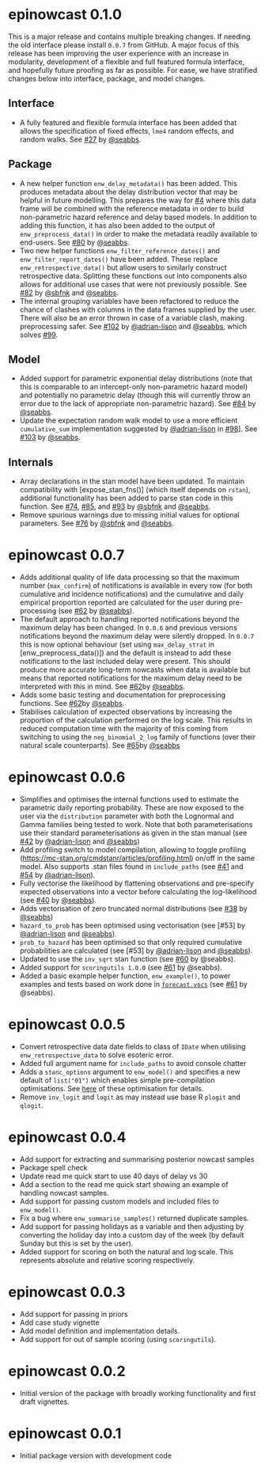 # epinowcast 0.1.0

This is a major release and contains multiple breaking changes. If needing the old interface please install `0.0.7` from GitHub. A major focus of this release has been improving the user experience with an increase in modularity, development of a flexible and full featured formula interface, and hopefully future proofing as far as possible. For ease, we have stratified changes below into interface, package, and model changes.

## Interface

* A fully featured and flexible formula interface has been added that allows the specification of fixed effects, `lme4` random effects, and random walks. See [#27](https://github.com/epiforecasts/epinowcast/pull/27) by [@seabbs](https://github.com/seabbs).

## Package

* A new helper function `enw_delay_metadata()` has been added. This produces metadata about the delay distribution vector that may be helpful in future modelling. This prepares the way for [#4](https://github.com/epiforecasts/epinowcast/issues/4) where this data frame will be combined with the reference metadata in order to build non-parametric hazard reference and delay based models. In addition to adding this function, it has also been added to the output of `enw_preprocess_data()` in order to make the metadata readily available to end-users. See [#80](https://github.com/epiforecasts/epinowcast/pull/80) by [@seabbs](https://github.com/seabbs).
* Two new helper functions `enw_filter_reference_dates()` and `enw_filter_report_dates()` have been added. These replace `enw_retrospective_data()` but allow users to similarly construct retrospective data. Splitting these functions out into components also allows for additional use cases that were not previously possible. See [#82](https://github.com/epiforecasts/epinowcast/pull/82) by [@sbfnk](https://github.com/sbfnk) and [@seabbs](https://github.com/seabbs).
* The internal grouping variables have been refactored to reduce the chance of clashes with columns in the data frames supplied by the user. There will also be an error thrown in case of a variable clash, making preprocessing safer. See [#102](https://github.com/epiforecasts/epinowcast/pull/102) by [@adrian-lison](https://github.com/adrian-lison) and [@seabbs](https://github.com/seabbs), which solves [#99](https://github.com/epiforecasts/epinowcast/issues/99).

## Model

* Added support for parametric exponential delay distributions (note that this is comparable to an intercept-only non-parametric hazard model) and potentially no parametric delay (though this will currently throw an error due to the lack of appropriate non-parametric hazard). See [#84](https://github.com/epiforecasts/epinowcast/pull/84) by [@seabbs](https://github.com/seabbs).
* Update the expectation random walk model to use a more efficient `cumulative_sum` implementation suggested by [@adrian-lison](https://github.com/adrian-lison) in [#98](https://github.com/epiforecasts/epinowcast/issues/98)]. See [#103](https://github.com/epiforecasts/epinowcast/pull/103/) by [@seabbs](https://github.com/seabbs).

## Internals

* Array declarations in the stan model have been updated. To maintain compatibility with [expose_stan_fns()] (which itself depends on `rstan`), additional functionality has been added to parse stan code in this function. See [#74](https://github.com/epiforecasts/epinowcast/issues/74), [#85](https://github.com/epiforecasts/epinowcast/pull/85#issuecomment-1172010003), and [#93](https://github.com/epiforecasts/epinowcast/pull/93) by [@sbfnk](https://github.com/sbfnk) and [@seabbs](https://github.com/seabbs).
* Remove spurious warnings due to missing initial values for optional parameters. See [#76](https://github.com/epiforecasts/epinowcast/issues/75) by [@sbfnk](https://github.com/sbfnk) and [@seabbs](https://github.com/seabbs).


# epinowcast 0.0.7

* Adds additional quality of life data processing so that the maximum number (`max_confirm`) of notifications is available in every row (for both cumulative and incidence notifications) and the cumulative and daily empirical proportion reported are calculated for the user during pre-processing (see [#62](https://github.com/epiforecasts/epinowcast/pull/62) by [@seabbs](https://github.com/seabbs)). 
* The default approach to handling reported notifications beyond the maximum delay has been changed. In `0.0.6` and previous versions notifications beyond the maximum delay were silently dropped. In `0.0.7` this is now optional behaviour (set using `max_delay_strat` in [enw_preprocess_data()]) and the default is instead to add these notifications to the last included delay were present. This should produce more accurate long-term nowcasts when data is available but means that reported notifications for the maximum delay need to be interpreted with this in mind. See [#62](https://github.com/epiforecasts/epinowcast/pull/62)by [@seabbs](https://github.com/seabbs).
* Adds some basic testing and documentation for preprocessing functions. See [#62](https://github.com/epiforecasts/epinowcast/pull/62)by [@seabbs](https://github.com/seabbs).
* Stabilises calculation of expected observations by increasing the proportion of the calculation performed on the log scale. This results in reduced computation time with the majority of this coming from switching to using the `neg_binomial_2_log` family of functions (over their natural scale counterparts). See [#65](https://github.com/epiforecasts/epinowcast/pull/65)by [@seabbs](https://github.com/seabbs)

# epinowcast 0.0.6

* Simplifies and optimises the internal functions used to estimate the parametric daily reporting probability. These are now exposed to the user via the `distribution` parameter with both the Lognormal and Gamma families being tested to work. Note that both parameterisations use their standard parameterisations as given in the stan manual (see [#42](https://github.com/epiforecasts/epinowcast/pull/42) by [@adrian-lison](https://github.com/adrian-lison) and [@seabbs](https://github.com/seabbs))
* Add profiling switch to model compilation, allowing to toggle profiling (https://mc-stan.org/cmdstanr/articles/profiling.html) on/off in the same model. Also supports .stan files found in `include_paths` (see [#41](https://github.com/epiforecasts/epinowcast/pull/41) and [#54](https://github.com/epiforecasts/epinowcast/pull/54) by [@adrian-lison](https://github.com/adrian-lison)).
* Fully vectorise the likelihood by flattening observations and pre-specify expected observations into a vector before calculating the log-likelihood (see [#40](https://github.com/epiforecasts/epinowcast/pull/40) by [@seabbs](https://github.com/seabbs)).
* Adds vectorisation of zero truncated normal distributions (see [#38](https://github.com/epiforecasts/epinowcast/pull/38) by [@seabbs](https://github.com/seabbs))
* `hazard_to_prob` has been optimised using vectorisation (see [#53] by [@adrian-lison](https://github.com/adrian-lison) and [@seabbs](https://github.com/seabbs)).
* `prob_to_hazard` has been optimised so that only required cumulative probabilities are calculated (see [#53] by [@adrian-lison](https://github.com/adrian-lison) and [@seabbs](https://github.com/seabbs)).
* Updated to use  the `inv_sqrt` stan function (see [#60](https://github.com/epiforecasts/epinowcast/pull/60) by @seabbs).
* Added support for `scoringutils 1.0.0` (see [#61](https://github.com/epiforecasts/epinowcast/pull/61) by @seabbs). 
* Added a basic example helper function, `enw_example()`, to power examples and tests based on work done in [`forecast.vocs`](https://epiforecasts.io/forecast.vocs/) (see [#61](https://github.com/epiforecasts/epinowcast/pull/61) by @seabbs).

# epinowcast 0.0.5

* Convert retrospective data date fields to class of `IDate` when utilising `enw_retrospective_data` to solve esoteric error.
* Added full argument name for `include_paths` to avoid console chatter
* Adds a `stanc_options` argument to `enw_model()` and specifies a new default of `list("01")` which enables simple pre-compilation optimisations. See [here](https://blog.mc-stan.org/2022/02/15/release-of-cmdstan-2-29/) of these optimisation for details.
* Remove `inv_logit` and `logit` as may instead use base R `plogit` and `qlogit`.

# epinowcast 0.0.4

* Add support for extracting and summarising posterior nowcast samples
* Package spell check
* Update read me quick start to use 40 days of delay vs 30
* Add a section to the read me quick start showing an example of handling nowcast samples.
* Add support for passing custom models and included files to `enw_model()`.
* Fix a bug where `enw_summarise_samples()` returned duplicate samples.
* Add support for passing holidays as a variable and then adjusting by converting the holiday day into a custom day of the week (by default Sunday but this is set by the user).
* Added support for scoring on both the natural and log scale. This represents absolute and relative scoring respectively.

# epinowcast 0.0.3

* Add support for passing in priors
* Add case study vignette
* Add model definition and implementation details.
* Add support for out of sample scoring (using `scoringutils`).

# epinowcast 0.0.2

* Initial version of the package with broadly working functionality and first draft vignettes.

# epinowcast 0.0.1

* Initial package version with development code
